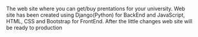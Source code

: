 The web site where you can get/buy prentations for your university.
Web site has been created using Django(Python) for BackEnd and 
JavaScript, HTML, CSS and Bootstrap for FrontEnd.
After the little changes web site will be ready to production
